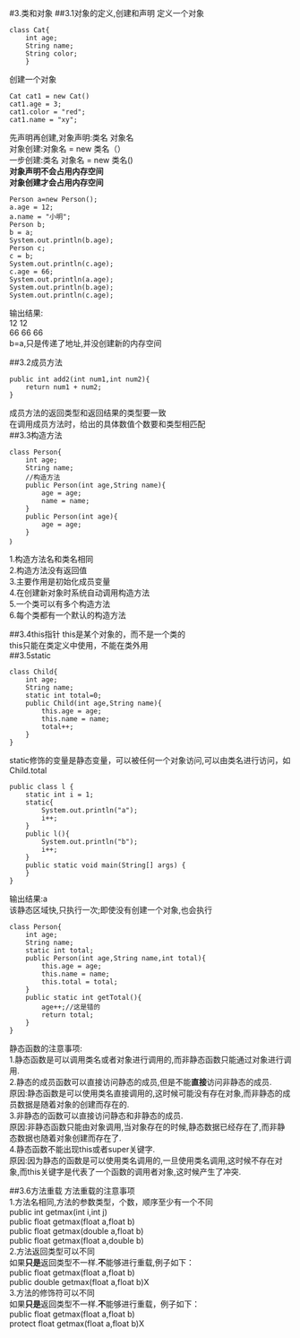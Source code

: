 #3.类和对象
##3.1对象的定义,创建和声明
定义一个对象

    class Cat{
        int age;
        String name;
        String color;
        }
创建一个对象

    Cat cat1 = new Cat()
    cat1.age = 3;
    cat1.color = "red";
    cat1.name = "xy";
先声明再创建,对象声明:类名 对象名  
对象创建:对象名 = new 类名（）  
一步创建:类名 对象名 = new 类名()  
**对象声明不会占用内存空间**  
**对象创建才会占用内存空间**  

    Person a=new Person();  
    a.age = 12;  
    a.name = "小明";  
    Person b;  
    b = a;  
    System.out.println(b.age);  
    Person c;  
    c = b;  
    System.out.println(c.age);  
    c.age = 66;  
    System.out.println(a.age);  
    System.out.println(b.age);  
    System.out.println(c.age);  
输出结果:  
12   12  
66  66  66  
b=a,只是传递了地址,并没创建新的内存空间  

##3.2成员方法

    public int add2(int num1,int num2){
        return num1 + num2;
    }  
成员方法的返回类型和返回结果的类型要一致  
在调用成员方法时，给出的具体数值个数要和类型相匹配  
##3.3构造方法  

    class Person{
        int age;
        String name;
        //构造方法
        public Person(int age,String name){
            age = age;
            name = name;
        }
        public Person(int age){
            age = age;
        }
    ｝
1.构造方法名和类名相同  
2.构造方法没有返回值  
3.主要作用是初始化成员变量  
4.在创建新对象时系统自动调用构造方法  
5.一个类可以有多个构造方法  
6.每个类都有一个默认的构造方法  

##3.4this指针 
this是某个对象的，而不是一个类的  
this只能在类定义中使用，不能在类外用  
##3.5static

    class Child{
        int age;
        String name;
        static int total=0;
        public Child(int age,String name){
            this.age = age;
            this.name = name;
            total++;
        }
    }
static修饰的变量是静态变量，可以被任何一个对象访问,可以由类名进行访问，如Child.total  

    public class l {
        static int i = 1;
        static{
            System.out.println("a");
            i++;
        }
        public l(){
            System.out.println("b");
            i++;
        }
        public static void main(String[] args) {
        }
    }
输出结果:a  
该静态区域快,只执行一次;即使没有创建一个对象,也会执行  

    class Person{
        int age;
        String name;
        static int total;
        public Person(int age,String name,int total){
            this.age = age;
            this.name = name;
            this.total = total;
        }
        public static int getTotal(){
            age++;//这是错的
            return total;
        }
    }
静态函数的注意事项:  
1.静态函数是可以调用类名或者对象进行调用的,而非静态函数只能通过对象进行调用.    
2.静态的成员函数可以直接访问静态的成员,但是不能**直接**访问非静态的成员.  
原因:静态函数是可以使用类名直接调用的,这时候可能没有存在对象,而非静态的成员数据是随着对象的创建而存在的.  
3.非静态的函数可以直接访问静态和非静态的成员.  
原因:非静态函数只能由对象调用,当对象存在的时候,静态数据已经存在了,而非静态数据也随着对象创建而存在了.  
4.静态函数不能出现this或者super关键字.  
原因:因为静态的函数是可以使用类名调用的,一旦使用类名调用,这时候不存在对象,而this关键字是代表了一个函数的调用者对象,这时候产生了冲突.

##3.6方法重载
方法重载的注意事项  
1.方法名相同,方法的参数类型，个数，顺序至少有一个不同  
public int getmax(int i,int j)  
public float getmax(float a,float b)  
public float getmax(double a,float b)  
public float getmax(float a,double b)  
2.方法返回类型可以不同  
如果**只是**返回类型不一样.**不**能够进行重载,例子如下：  
public float getmax(float a,float b)  
public double getmax(float a,float b)X  
3.方法的修饰符可以不同  
如果**只是**返回类型不一样.**不**能够进行重载，例子如下：  
public float getmax(float a,float b)  
protect float getmax(float a,float b)X  


